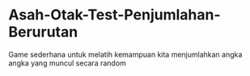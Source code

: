 # Asah-Otak-Test-Penjumlahan-Berurutan
Game sederhana untuk melatih kemampuan kita menjumlahkan angka angka yang muncul secara random
